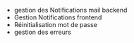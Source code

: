 - gestion des Notifications mail backend 
- Gestion Notifications frontend
- Réinitialisation mot de passe 
- gestion des erreurs
